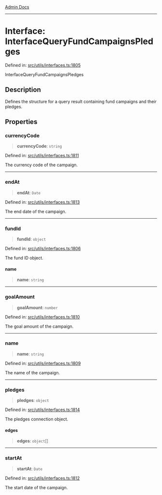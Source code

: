 [Admin Docs](/)

***

# Interface: InterfaceQueryFundCampaignsPledges

Defined in: [src/utils/interfaces.ts:1805](https://github.com/PalisadoesFoundation/talawa-admin/blob/main/src/utils/interfaces.ts#L1805)

InterfaceQueryFundCampaignsPledges

## Description

Defines the structure for a query result containing fund campaigns and their pledges.

## Properties

### currencyCode

> **currencyCode**: `string`

Defined in: [src/utils/interfaces.ts:1811](https://github.com/PalisadoesFoundation/talawa-admin/blob/main/src/utils/interfaces.ts#L1811)

The currency code of the campaign.

***

### endAt

> **endAt**: `Date`

Defined in: [src/utils/interfaces.ts:1813](https://github.com/PalisadoesFoundation/talawa-admin/blob/main/src/utils/interfaces.ts#L1813)

The end date of the campaign.

***

### fundId

> **fundId**: `object`

Defined in: [src/utils/interfaces.ts:1806](https://github.com/PalisadoesFoundation/talawa-admin/blob/main/src/utils/interfaces.ts#L1806)

The fund ID object.

#### name

> **name**: `string`

***

### goalAmount

> **goalAmount**: `number`

Defined in: [src/utils/interfaces.ts:1810](https://github.com/PalisadoesFoundation/talawa-admin/blob/main/src/utils/interfaces.ts#L1810)

The goal amount of the campaign.

***

### name

> **name**: `string`

Defined in: [src/utils/interfaces.ts:1809](https://github.com/PalisadoesFoundation/talawa-admin/blob/main/src/utils/interfaces.ts#L1809)

The name of the campaign.

***

### pledges

> **pledges**: `object`

Defined in: [src/utils/interfaces.ts:1814](https://github.com/PalisadoesFoundation/talawa-admin/blob/main/src/utils/interfaces.ts#L1814)

The pledges connection object.

#### edges

> **edges**: `object`[]

***

### startAt

> **startAt**: `Date`

Defined in: [src/utils/interfaces.ts:1812](https://github.com/PalisadoesFoundation/talawa-admin/blob/main/src/utils/interfaces.ts#L1812)

The start date of the campaign.
